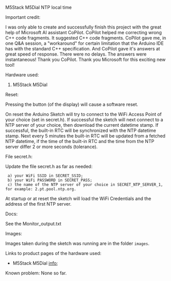 M5Stack M5Dial NTP local time

Important credit:

I was only able to create and successfully finish this project with the great help of Microsoft AI assistant CoPilot.
CoPilot helped me correcting wrong C++ code fragments. It suggested C++ code fragments. CoPilot gave me, in one Q&A session, a "workaround" 
for certain limitation that the Arduino IDE has with the standard C++ specification. And CoPilot gave it's answers at great speed of response.
There were no delays. The answers were instantaneous! Thank you CoPilot. Thank you Microsoft for this exciting new tool!

Hardware used:

1. M5Stack M5Dial


Reset:

Pressing the button (of the display) will cause a software reset.

On reset the Arduino Sketch will try to connect to the WiFi Access Point of your choice (set in secret.h). If successful the sketch will next connect to a NTP server of your choice, then download the current datetime stamp. If successful, the built-in RTC will be synchronized with the NTP datetime stamp.
Next every 5 minutes the built-in RTC will be updated from a fetched NTP datetime, if the time of the built-in RTC and the time from the NTP server differ 2 or more seconds (tolerance).

File secret.h:

Update the file secret.h as far as needed:
```
 a) your WiFi SSID in SECRET_SSID;
 b) your WiFi PASSWORD in SECRET_PASS;
 c) the name of the NTP server of your choice in SECRET_NTP_SERVER_1, for example: 2.pt.pool.ntp.org.
```
At startup or at reset the sketch will load the WiFi Credentials and the address of the first NTP server.

Docs:

See the Monitor_output.txt

Images:

Images taken during the sketch was running are in the folder ```images```.

Links to product pages of the hardware used:

- M5Stack M5Dial [info](https://docs.m5stack.com/en/core/M5Dial);


Known problem:
None so far.




